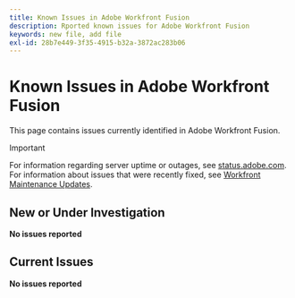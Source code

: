 ```yaml
---
title: Known Issues in Adobe Workfront Fusion
description: Rported known issues for Adobe Workfront Fusion
keywords: new file, add file
exl-id: 28b7e449-3f35-4915-b32a-3872ac283b06
---
```

# Known Issues in Adobe Workfront Fusion

This page contains issues currently identified in Adobe Workfront Fusion.

>[!IMPORTANT]
>
>For information regarding server uptime or outages, see [status.adobe.com](https://status.adobe.com). For information about issues that were recently fixed, see [Workfront Maintenance Updates](../maintenance/current-updates.md).

## New or Under Investigation

**No issues reported**

## Current Issues

**No issues reported**
